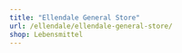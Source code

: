 ```yaml
---
title: "Ellendale General Store"
url: /ellendale/ellendale-general-store/
shop: Lebensmittel
---
```

